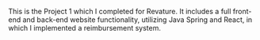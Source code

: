 This is the Project 1 which I completed for Revature. It includes a full front-end and back-end website functionality, utilizing Java Spring and React, in which I implemented a reimbursement system.
